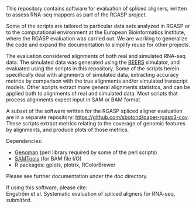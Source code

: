 This repository contains software for evaluation of spliced aligners,
written to assess RNA-seq mappers as part of the RGASP project.

Some of the scripts are tailored to particular data sets analyzed in
RGASP or to the computational environment at the European
Bioinformatics Institute, where the RGASP evaluation was carried out.
We are working to generalize the code and expand the documentation to
simplify reuse for other projects.

The evaluation considered alignments of both real and simulated
RNA-seq data. The simulated data was generated using the [BEERS]
simulator, and evaluated using the scripts in this repository. Some of
the scripts herein specifically deal with alignments of simulated
data, extracting accuracy metrics by comparison with the true
alignments and/or simulated transcript models. Other scripts extract
more general alignments statistics, and can be applied both to
alignments of real and simulated data. Most scripts that process
alignments expect input in SAM or BAM format.

A subset of the software written for the RGASP spliced aligner
evaluation are in a separate repository:
https://github.com/sbotond/paper-rgasp3-cov.
These scripts extract metrics relating to the coverage of genomic
features by alignments, and produce plots of those metrics.

Dependencies:
- [Genoman] (perl library required by some of the perl scripts)
- [SAMTools] (for BAM file I/O)
- R packages: gplots, plotrix, RColorBrewer

Please see further documentation under the doc directory.

If using this software, please cite:  
Engstr&ouml;m et al. Systematic evaluation of spliced aligners for RNA-seq, _submitted_.

[BEERS]: http://cbil.upenn.edu/BEERS/
[Genoman]: http://www.ebi.ac.uk/~engstrom/genoman/
[SAMTools]: http://samtools.sourceforge.net/
